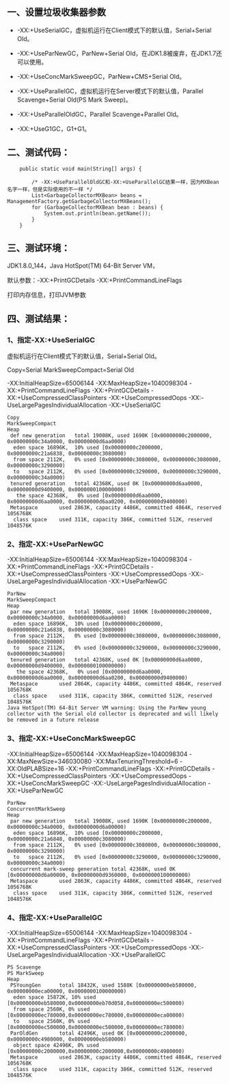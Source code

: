 ## 一、设置垃圾收集器参数

* -XX:+UseSerialGC，虚拟机运行在Client模式下的默认值，Serial+Serial Old。

* -XX:+UseParNewGC，ParNew+Serial Old，在JDK1.8被废弃，在JDK1.7还可以使用。

* -XX:+UseConcMarkSweepGC，ParNew+CMS+Serial Old。

* -XX:+UseParallelGC，虚拟机运行在Server模式下的默认值，Parallel Scavenge+Serial Old(PS Mark Sweep)。

* -XX:+UseParallelOldGC，Parallel Scavenge+Parallel Old。

* -XX:+UseG1GC，G1+G1。

## 二、测试代码：
```  
	public static void main(String[] args) {
		
		/* -XX:+UseParallelOldGC和-XX:+UseParallelGC结果一样，因为MXBean名字一样，但是实际使用的不一样 */
		List<GarbageCollectorMXBean> beans = ManagementFactory.getGarbageCollectorMXBeans();
		for (GarbageCollectorMXBean bean : beans) {
			System.out.println(bean.getName());
		}
	}
```  

## 三、测试环境：

JDK1.8.0_144，Java HotSpot(TM) 64-Bit Server VM，

默认参数：-XX:+PrintGCDetails  -XX:+PrintCommandLineFlags

打印内存信息，打印JVM参数

## 四、测试结果：

### 1、指定-XX:+UseSerialGC

虚拟机运行在Client模式下的默认值，Serial+Serial Old。

Copy=Serial
MarkSweepCompact=Serial Old

-XX:InitialHeapSize=65006144 -XX:MaxHeapSize=1040098304 -XX:+PrintCommandLineFlags -XX:+PrintGCDetails -XX:+UseCompressedClassPointers -XX:+UseCompressedOops -XX:-UseLargePagesIndividualAllocation -XX:+UseSerialGC 
```  
Copy
MarkSweepCompact
Heap
 def new generation   total 19008K, used 1690K [0x00000000c2000000, 0x00000000c34a0000, 0x00000000d6aa0000)
  eden space 16896K,  10% used [0x00000000c2000000, 0x00000000c21a6838, 0x00000000c3080000)
  from space 2112K,   0% used [0x00000000c3080000, 0x00000000c3080000, 0x00000000c3290000)
  to   space 2112K,   0% used [0x00000000c3290000, 0x00000000c3290000, 0x00000000c34a0000)
 tenured generation   total 42368K, used 0K [0x00000000d6aa0000, 0x00000000d9400000, 0x0000000100000000)
   the space 42368K,   0% used [0x00000000d6aa0000, 0x00000000d6aa0000, 0x00000000d6aa0200, 0x00000000d9400000)
 Metaspace       used 2863K, capacity 4486K, committed 4864K, reserved 1056768K
  class space    used 311K, capacity 386K, committed 512K, reserved 1048576K
```  
### 2、指定-XX:+UseParNewGC

-XX:InitialHeapSize=65006144 -XX:MaxHeapSize=1040098304 -XX:+PrintCommandLineFlags -XX:+PrintGCDetails -XX:+UseCompressedClassPointers -XX:+UseCompressedOops -XX:-UseLargePagesIndividualAllocation -XX:+UseParNewGC 
```  
ParNew
MarkSweepCompact
Heap
 par new generation   total 19008K, used 1690K [0x00000000c2000000, 0x00000000c34a0000, 0x00000000d6aa0000)
  eden space 16896K,  10% used [0x00000000c2000000, 0x00000000c21a6838, 0x00000000c3080000)
  from space 2112K,   0% used [0x00000000c3080000, 0x00000000c3080000, 0x00000000c3290000)
  to   space 2112K,   0% used [0x00000000c3290000, 0x00000000c3290000, 0x00000000c34a0000)
 tenured generation   total 42368K, used 0K [0x00000000d6aa0000, 0x00000000d9400000, 0x0000000100000000)
   the space 42368K,   0% used [0x00000000d6aa0000, 0x00000000d6aa0000, 0x00000000d6aa0200, 0x00000000d9400000)
 Metaspace       used 2864K, capacity 4486K, committed 4864K, reserved 1056768K
  class space    used 311K, capacity 386K, committed 512K, reserved 1048576K
Java HotSpot(TM) 64-Bit Server VM warning: Using the ParNew young collector with the Serial old collector is deprecated and will likely be removed in a future release
```  

### 3、指定-XX:+UseConcMarkSweepGC

-XX:InitialHeapSize=65006144 -XX:MaxHeapSize=1040098304 -XX:MaxNewSize=346030080 -XX:MaxTenuringThreshold=6 -XX:OldPLABSize=16 -XX:+PrintCommandLineFlags -XX:+PrintGCDetails -XX:+UseCompressedClassPointers -XX:+UseCompressedOops -XX:+UseConcMarkSweepGC -XX:-UseLargePagesIndividualAllocation -XX:+UseParNewGC 
```  
ParNew
ConcurrentMarkSweep
Heap
 par new generation   total 19008K, used 1690K [0x00000000c2000000, 0x00000000c34a0000, 0x00000000d6a00000)
  eden space 16896K,  10% used [0x00000000c2000000, 0x00000000c21a6848, 0x00000000c3080000)
  from space 2112K,   0% used [0x00000000c3080000, 0x00000000c3080000, 0x00000000c3290000)
  to   space 2112K,   0% used [0x00000000c3290000, 0x00000000c3290000, 0x00000000c34a0000)
 concurrent mark-sweep generation total 42368K, used 0K [0x00000000d6a00000, 0x00000000d9360000, 0x0000000100000000)
 Metaspace       used 2863K, capacity 4486K, committed 4864K, reserved 1056768K
  class space    used 311K, capacity 386K, committed 512K, reserved 1048576K
  ```  
  
###  4、指定-XX:+UseParallelGC
-XX:InitialHeapSize=65006144 -XX:MaxHeapSize=1040098304 -XX:+PrintCommandLineFlags -XX:+PrintGCDetails -XX:+UseCompressedClassPointers -XX:+UseCompressedOops -XX:-UseLargePagesIndividualAllocation -XX:+UseParallelGC 
```  
PS Scavenge
PS MarkSweep
Heap
 PSYoungGen      total 18432K, used 1588K [0x00000000eb580000, 0x00000000eca00000, 0x0000000100000000)
  eden space 15872K, 10% used [0x00000000eb580000,0x00000000eb70d058,0x00000000ec500000)
  from space 2560K, 0% used [0x00000000ec780000,0x00000000ec780000,0x00000000eca00000)
  to   space 2560K, 0% used [0x00000000ec500000,0x00000000ec500000,0x00000000ec780000)
 ParOldGen       total 42496K, used 0K [0x00000000c2000000, 0x00000000c4980000, 0x00000000eb580000)
  object space 42496K, 0% used [0x00000000c2000000,0x00000000c2000000,0x00000000c4980000)
 Metaspace       used 2863K, capacity 4486K, committed 4864K, reserved 1056768K
  class space    used 311K, capacity 386K, committed 512K, reserved 1048576K
```  